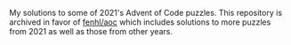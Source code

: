 My solutions to some of 2021's Advent of Code puzzles. This repository is archived in favor of [fenhl/aoc](https://github.com/fenhl/aoc) which includes solutions to more puzzles from 2021 as well as those from other years.
